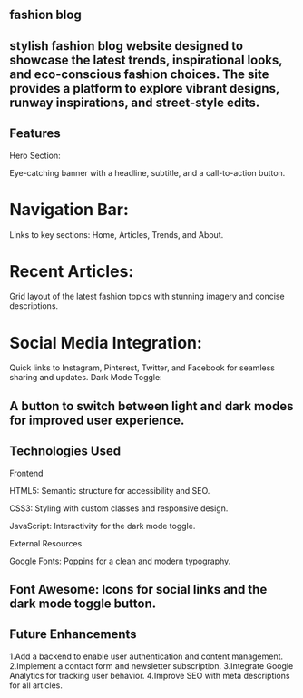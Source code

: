 fashion blog 
--------------------------------------------------------------------------------------------------------------------------------------------------------------------------------
stylish fashion blog website designed to showcase the latest trends, inspirational looks, and eco-conscious fashion choices. 
The site provides a platform to explore vibrant designs, runway inspirations, and street-style edits.
--------------------------------------------------------------------------------------------------------------------------------------------------------------------------------
Features
--------------------------------------------------------------------------------------------------------------------------------------------------------------------------------
Hero Section:

Eye-catching banner with a headline, subtitle, and a call-to-action button.
# Navigation Bar:

Links to key sections: Home, Articles, Trends, and About.

# Recent Articles:
Grid layout of the latest fashion topics with stunning imagery and concise descriptions.

# Social Media Integration:
Quick links to Instagram, Pinterest, Twitter, and Facebook for seamless sharing and updates.
Dark Mode Toggle:

A button to switch between light and dark modes for improved user experience.
--------------------------------------------------------------------------------------------------------------------------------------------------------------------------------
Technologies Used
--------------------------------------------------------------------------------------------------------------------------------------------------------------------------------
Frontend

HTML5:
Semantic structure for accessibility and SEO.

CSS3:
Styling with custom classes and responsive design.

JavaScript:
Interactivity for the dark mode toggle.

External Resources

Google Fonts:
Poppins for a clean and modern typography.

Font Awesome:
Icons for social links and the dark mode toggle button.
--------------------------------------------------------------------------------------------------------------------------------------------------------------------------------
Future Enhancements
--------------------------------------------------------------------------------------------------------------------------------------------------------------------------------
1.Add a backend to enable user authentication and content management.
2.Implement a contact form and newsletter subscription.
3.Integrate Google Analytics for tracking user behavior.
4.Improve SEO with meta descriptions for all articles.
